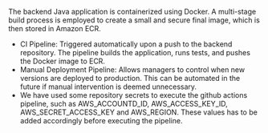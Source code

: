 The backend Java application is containerized using Docker. A multi-stage build process is employed to create a small and secure final image, which is then stored in Amazon ECR.

- CI Pipeline: Triggered automatically upon a push to the backend repository. The pipeline builds the application, runs tests, and pushes the Docker image to ECR.
- Manual Deployment Pipeline: Allows managers to control when new versions are deployed to production. This can be automated in the future if manual intervention is deemed unnecessary.
- We have used some repository secrets to execute the github actions pipeline, such as AWS_ACCOUNTD_ID, AWS_ACCESS_KEY_ID, AWS_SECRET_ACCESS_KEY and AWS_REGION. These values has to be added accordingly before executing the pipeline.

